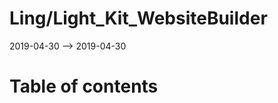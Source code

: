 Ling/Light_Kit_WebsiteBuilder
================
2019-04-30 --> 2019-04-30




Table of contents
===========





